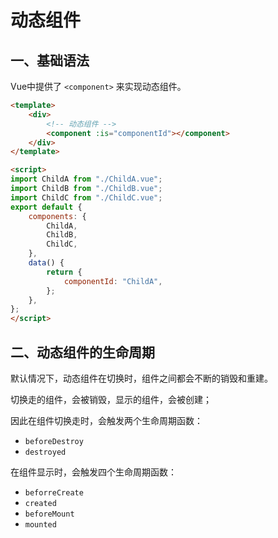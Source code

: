 # 动态组件

## 一、基础语法

Vue中提供了 `<component>` 来实现动态组件。

```html
<template>
    <div>
        <!-- 动态组件 -->
        <component :is="componentId"></component>
    </div>
</template>

<script>
import ChildA from "./ChildA.vue";
import ChildB from "./ChildB.vue";
import ChildC from "./ChildC.vue";
export default {
    components: {
        ChildA,
        ChildB,
        ChildC,
    },
    data() {
        return {
            componentId: "ChildA",
        };
    },
};
</script>
```

## 二、动态组件的生命周期

默认情况下，动态组件在切换时，组件之间都会不断的销毁和重建。

切换走的组件，会被销毁，显示的组件，会被创建；

因此在组件切换走时，会触发两个生命周期函数：

- `beforeDestroy`
- `destroyed`

在组件显示时，会触发四个生命周期函数：

- `beforreCreate`
- `created`
- `beforeMount`
- `mounted`
